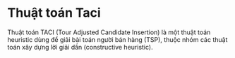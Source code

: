 # Thuật toán  Taci
Thuật toán TACI (Tour Adjusted Candidate Insertion) là một thuật toán heuristic dùng để giải bài toán người bán hàng (TSP), thuộc nhóm các thuật toán xây dựng lời giải dần (constructive heuristic).
